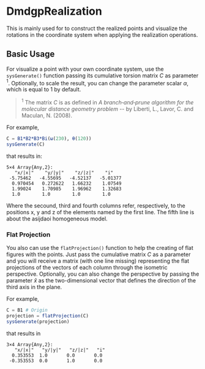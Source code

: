 # DmdgpRealization

This is mainly used for to construct the realized points and visualize the rotations in the coordinate system when applying the realization operations.  

## Basic Usage

For visualize a point with your own coordinate system, use the `sysGenerate()` function passing its cumulative torsion matrix $C$ as parameter $^1$. Optionally, to scale the result, you can change the parameter scalar $\alpha$, which is equal to 1 by default. 

> $^1$ The matrix $C$ is as defined in *A branch‐and‐prune algorithm for the molecular distance geometry problem* -- by Liberti, L., Lavor, C. and Maculan, N. (2008).

For example, 

```julia
C = B1*B2*B3*Bi(ω(230), θ(120))
sysGenerate(C)
```
that results in: 

```shell
5×4 Array{Any,2}:
   "x/|x|"    "y/|y|"    "z/|z|"    "i"
 -5.75462   -4.55695   -4.52137   -5.01377
  0.970454   0.272622   1.66232    1.07549
  1.99024    1.70985    1.96962    1.32683
  1.0        1.0        1.0        1.0
```
Where the secound, third and fourth columns refer, respectively, to the positions x, y and z of the elements named by the first line. The fifth line is about the asijdaoi homogeneous model.

### Flat Projection

You also can use the `flatProjection()` function to help the creating of flat figures with the points. Just pass the cumulative matrix $C$ as a parameter and you will receive a matrix (with one line missing) representing the flat projections of the vectors of each column through the isometric perspective. Optionally, you can also change the perspective by passing the parameter $\hat{x}$ as the two-dimensional vector that defines the direction of the third axis in the plane.

For example,

```julia
C = B1 # Origin
projection = flatProjection(C)
sysGenerate(projection)
```
that results in

```shell
3×4 Array{Any,2}:
   "x/|x|"   "y/|y|"   "z/|z|"   "i"
  0.353553  1.0       0.0       0.0
 -0.353553  0.0       1.0       0.0
```






